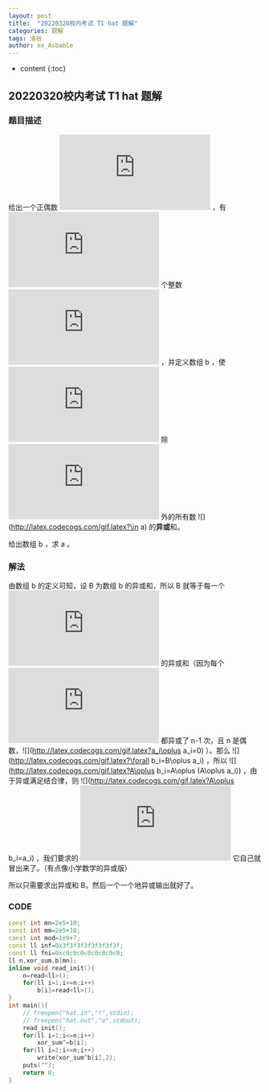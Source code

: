 ```yaml
---
layout: post
title:  "20220320校内考试 T1 hat 题解"
categories: 题解
tags: 洛谷
author: ex_Asbable
---
```


* content
{:toc}

## 20220320校内考试 T1 hat 题解

### 题目描述

给出一个正偶数 ![](http://latex.codecogs.com/gif.latex?n) ，有 ![](http://latex.codecogs.com/gif.latex?n) 个整数 ![](http://latex.codecogs.com/gif.latex?a_i) ，并定义数组 b ，使 ![](http://latex.codecogs.com/gif.latex?b_i=) 除 ![](http://latex.codecogs.com/gif.latex?a_i) 外的所有数 ![](http://latex.codecogs.com/gif.latex?\in a) 的**异或**和。

给出数组 b ，求 a 。

### 解法

由数组 b 的定义可知，设 B 为数组 b 的异或和，所以 B 就等于每一个 ![](http://latex.codecogs.com/gif.latex?a_i) 的异或和（因为每个 ![](http://latex.codecogs.com/gif.latex?a_i) 都异或了 n-1 次，且 n 是偶数，![](http://latex.codecogs.com/gif.latex?a_i\oplus a_i=0) ）。那么 ![](http://latex.codecogs.com/gif.latex?\forall b_i=B\oplus a_i) ，所以 ![](http://latex.codecogs.com/gif.latex?A\oplus b_i=A\oplus (A\oplus a_i)) ，由于异或满足结合律，则 ![](http://latex.codecogs.com/gif.latex?A\oplus b_i=a_i) ，我们要求的 ![](http://latex.codecogs.com/gif.latex?a_i) 它自己就冒出来了。（有点像小学数学的异或版）

所以只需要求出异或和 B，然后一个一个地异或输出就好了。

### CODE

```cpp
const int mn=2e5+10;
const int mm=2e5+10;
const int mod=1e9+7;
const ll inf=0x3f3f3f3f3f3f3f3f;
const ll fni=0xc0c0c0c0c0c0c0c0;
ll n,xor_sum,b[mn];
inline void read_init(){
    n=read<ll>();
    for(ll i=1;i<=n;i++)
        b[i]=read<ll>();
}
int main(){
    // freopen("hat.in","r",stdin);
    // freopen("hat.out","w",stdout);
    read_init();
    for(ll i=1;i<=n;i++)
        xor_sum^=b[i];
    for(ll i=1;i<=n;i++)
        write(xor_sum^b[i],2);
    puts("");
    return 0;
}
```

